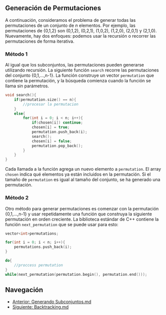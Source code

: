 ## Generación de Permutaciones

A continuación, consideramos el problema de generar todas las permutaciones de un conjunto de *n* elementos. Por ejemplo, las permutaciones de {0,1,2} son (0,1,2), (0,2,1), (1,0,2), (1,2,0), (2,0,1) y (2,1,0). Nuevamente, hay dos enfoques: podemos usar la recursión o recorrer las permutaciones de forma iterativa.

### Método 1

Al igual que los subconjuntos, las permutaciones pueden generarse utilizando recursión. La siguiente función `search` recorre las permutaciones del conjunto {0,1,...,n-1}. La función construye un vector `permutation` que contiene la permutación, y la búsqueda comienza cuando la función se llama sin parámetros.

```cpp
void search(){
    if(permutation.size() == n){
        //procesar la permutacion
    }
    else{
        for(int i = 0; i < n; i++){
            if(chosen[i]) continue;
            chosen[i] = true;
            permutation.push_back(i);
            search();
            chosen[i] = false;
            permutation.pop_back();
        }
    }
}
```

Cada llamada a la función agrega un nuevo elemento a `permutation`. El array `chosen` indica qué elementos ya están incluidos en la permutación. Si el tamaño de `permutation` es igual al tamaño del conjunto, se ha generado una permutación.

### Método 2

Otro método para generar permutaciones es comenzar con la permutación {0,1,...,n-1} y usar repetidamente una función que construya la siguiente permutación en orden creciente. La biblioteca estándar de C++ contiene la función `next_permutation` que se puede usar para esto:

```cpp
vector<int>permutations;

for(int i = 0; i < n; i++){
    permutations.push_back(i);
}

do{
    //proccess permutation
}
while(next_permutation(permutation.begin(), permutation.end()));
```

## Navegación

- [Anterior: Generando Subconjuntos.md](./Generando%20Subconjuntos.md)
- [Siguiente: Backtracking.md](./Backtracking.md)
